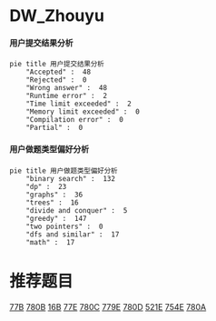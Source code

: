# DW_Zhouyu

<!-- tabs:start -->



#### **用户提交结果分析**

```mermaid
pie title 用户提交结果分析
    "Accepted" :  48
    "Rejected" :  0
    "Wrong answer" :  48
    "Runtime error" :  2
    "Time limit exceeded" :  2
    "Memory limit exceeded" :  0
    "Compilation error" :  0
    "Partial" :  0
```

#### **用户做题类型偏好分析**

```mermaid
pie title 用户做题类型偏好分析
    "binary search" :  132
    "dp" :  23
    "graphs" :  36
    "trees" :  16
    "divide and conquer" :  5
    "greedy" :  147
    "two pointers" :  0
    "dfs and similar" :  17
    "math" :  17
```



<!-- tabs:end -->
# 推荐题目
[77B](https://codeforces.com/contest/77/problem/B)
[780B](https://codeforces.com/contest/780/problem/B)
[16B](https://codeforces.com/contest/16/problem/B)
[77E](https://codeforces.com/contest/77/problem/E)
[780C](https://codeforces.com/contest/780/problem/C)
[779E](https://codeforces.com/contest/779/problem/E)
[780D](https://codeforces.com/contest/780/problem/D)
[521E](https://codeforces.com/contest/521/problem/E)
[754E](https://codeforces.com/contest/754/problem/E)
[780A](https://codeforces.com/contest/780/problem/A)
